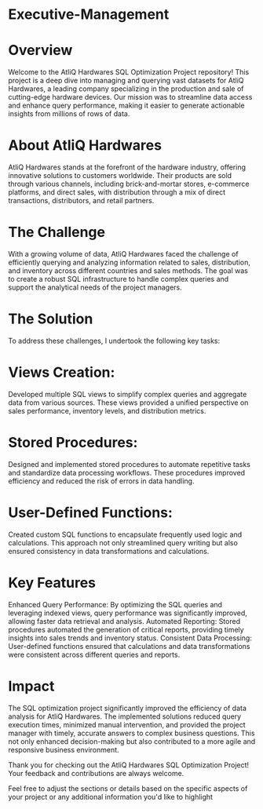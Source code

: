 # Executive-Management
# Overview
Welcome to the AtliQ Hardwares SQL Optimization Project repository! This project is a deep dive into managing and querying vast datasets for AtliQ Hardwares, a leading company specializing in the production and sale of cutting-edge hardware devices. Our mission was to streamline data access and enhance query performance, making it easier to generate actionable insights from millions of rows of data.

# About AtliQ Hardwares
AtliQ Hardwares stands at the forefront of the hardware industry, offering innovative solutions to customers worldwide. Their products are sold through various channels, including brick-and-mortar stores, e-commerce platforms, and direct sales, with distribution through a mix of direct transactions, distributors, and retail partners.

# The Challenge
With a growing volume of data, AtliQ Hardwares faced the challenge of efficiently querying and analyzing information related to sales, distribution, and inventory across different countries and sales methods. The goal was to create a robust SQL infrastructure to handle complex queries and support the analytical needs of the project managers.

# The Solution
To address these challenges, I undertook the following key tasks:

# Views Creation:

Developed multiple SQL views to simplify complex queries and aggregate data from various sources. These views provided a unified perspective on sales performance, inventory levels, and distribution metrics.

# Stored Procedures:

Designed and implemented stored procedures to automate repetitive tasks and standardize data processing workflows. These procedures improved efficiency and reduced the risk of errors in data handling.

# User-Defined Functions:

Created custom SQL functions to encapsulate frequently used logic and calculations. This approach not only streamlined query writing but also ensured consistency in data transformations and calculations.

# Key Features
Enhanced Query Performance: By optimizing the SQL queries and leveraging indexed views, query performance was significantly improved, allowing faster data retrieval and analysis.
Automated Reporting: Stored procedures automated the generation of critical reports, providing timely insights into sales trends and inventory status.
Consistent Data Processing: User-defined functions ensured that calculations and data transformations were consistent across different queries and reports.

# Impact
The SQL optimization project significantly improved the efficiency of data analysis for AtliQ Hardwares. The implemented solutions reduced query execution times, minimized manual intervention, and provided the project manager with timely, accurate answers to complex business questions. This not only enhanced decision-making but also contributed to a more agile and responsive business environment.


Thank you for checking out the AtliQ Hardwares SQL Optimization Project! Your feedback and contributions are always welcome.

Feel free to adjust the sections or details based on the specific aspects of your project or any additional information you'd like to highlight
